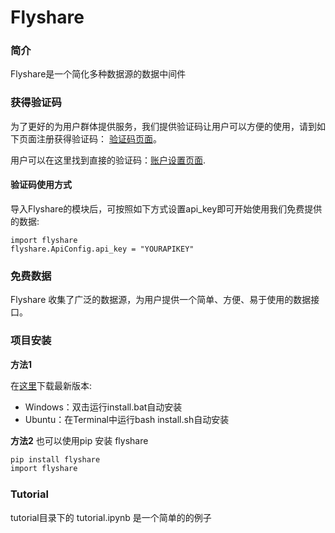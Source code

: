 # Flyshare

### 简介

Flyshare是一个简化多种数据源的数据中间件

### 获得验证码

为了更好的为用户群体提供服务，我们提供验证码让用户可以方便的使用，请到如下页面注册获得验证码： [验证码页面](http://www.asiabigdata.org/registration/)。

用户可以在这里找到直接的验证码：[账户设置页面](http://www.asiabigdata.org/login/).

#### 验证码使用方式
导入Flyshare的模块后，可按照如下方式设置api_key即可开始使用我们免费提供的数据: 
```
import flyshare
flyshare.ApiConfig.api_key = "YOURAPIKEY"
```

### 免费数据
Flyshare 收集了广泛的数据源，为用户提供一个简单、方便、易于使用的数据接口。


### 项目安装

**方法1**

在[这里](https://github.com/duanrb/flyshare)下载最新版本:

* Windows：双击运行install.bat自动安装
* Ubuntu：在Terminal中运行bash install.sh自动安装

**方法2**
也可以使用pip 安装 flyshare
```bash
pip install flyshare
import flyshare 
```

### Tutorial

tutorial目录下的 tutorial.ipynb 是一个简单的的例子

